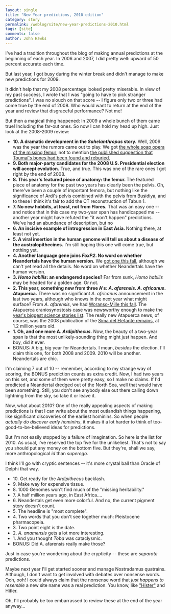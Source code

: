 ```yaml
---
layout: single 
title: "New Year predictions, 2010 edition" 
category: story
permalink: /weblog/site/new-year-predictions-2010.html
tags: [site] 
comments: false 
author: John Hawks 
---
```




I've had a tradition throughout the blog of making annual predictions at the beginning of each year. In 2006 and 2007, I did pretty well: upward of 50 percent accurate each time. 



But last year, I got busy during the winter break and didn't manage to make new predictions for 2009. 



It didn't help that my 2008 percentage looked pretty miserable. In view of my past success, I wrote that I was "going to have to pick stranger predictions". I was no slouch on that score -- I figure only two or three had come true by the end of 2008. Who would want to return at the end of the year and review that disgraceful performance? Not me!



But then a magical thing happened: In 2009 a whole bunch of them came true! Including the far-out ones. So now I can hold my head up high. Just look at the 2008-2009 review: 





<ul>



<li><b>10. A dramatic development in the <i>Sahelanthropus</i> story.</b>  Well, 2009 was the year the rumors came out to play. We got <a href="http://johnhawks.net/weblog/fossils/sahelanthropus/femur-toumai-bergeret-recherche-2009.html">the whole soap opera of the missing femur</a>, not to mention <a href="http://johnhawks.net/weblog/fossils/sahelanthropus/was-toumai-buried-facing-mecca-2009.html">the published suggestion that Touma&iuml;'s bones had been found and reburied.</a> </li>





<li><b>9. Both major-party candidates for the 2008 U.S. Presidential election will accept evolution.</b> True, and true. This was one of the rare ones I got right by the end of 2008.</li>





<li><b>8. This year's featured piece of anatomy: the femur. </b> The featured piece of anatomy for the past two years has clearly been the pelvis. Oh, there've been a couple of important femora, but nothing like the significance of Ardi's pelvis combined with the pelvis from Busidiya, and to these I think it's fair to add the CT reconstruction of Tabun 1. </li>





<li><b>7. No new hobbits, at least, not from Flores.</b> That was an easy one -- and notice that in this case my two-year span has handicapped me -- another year might have refuted the "it won't happen" predictions. We've had an abundance of description, but no  </li>





<li><b>6. An incisive example of introgression in East Asia. </b> Nothing there, at least not yet. </li>





<li><b>5. A viral insertion in the human genome will tell us about a disease of the australopithecines.</b> I'm still hoping this one will come true, but nothing yet.  </li>





<li><b>4. Another language gene joins <i>FoxP2</i>. No word on whether Neandertals have the human version.</b> We <a href="http://johnhawks.net/weblog/topics/language/tospeak-press-release-clarke-2009.html">got one this fall</a>, although we can't yet read all the details. No word on whether Neandertals have the human version. </li>





<li><b>3. <i>Homo habilis</i>: an endangered species? </b> Far from sunk, <i>Homo habilis</i> may be headed for a golden age. Or not.  </li>





<li><b>2. This year, something new from three A's: <i>A. afarensis</i>. <i>A. africanus</i>. Atapuerca.</b> There was no significant <i>A. africanus</i> announcement in the last two years, although who knows in the next year what might surface? From <i>A. afarensis</i>, we had <a href="http://johnhawks.net/weblog/fossils/afarensis/mille/woranso-mille-haile-selassie-2009.html">Woranso-Mille this fall</a>. The Atapuerca craniosynostosis case was newsworthy enough to make the <a href="http://johnhawks.net/weblog/reviews/news/top-100-science-stories-2009.html">year's biggest science stories list</a>. The really new Atapuerca news, of course, was the 2008 publication of the <a href="http://johnhawks.net/weblog/fossils/lower/atapuerca/sima-del-elefante-2008.html">Sima del Elefante remains</a>, at 1.2 million years old. </li>





<li><b>1. Oh, and one more A. <i>Ardipithecus</i>.</b> Now, the beauty of a two-year span is that the most unlikely-sounding thing might just happen. And boy, did it ever. </li>





<li>BONUS: A big, big year for Neandertals. I mean, <i>besides</i> the election. I'll claim this one, for both 2008 and 2009. 2010 will be another. Neandertals are chic. </li>



</ul>



I'm claiming 7 out of 10 -- remember, according to my strange way of scoring, the BONUS prediction counts as extra credit. Now, I had two years on this set, and some of them were pretty easy, so I make no claims. If I'd predicted a Neandertal dredged out of the North Sea, well that would have been something. Still, you don't see anybody else out there calling down lightning from the sky, so take it or leave it. 







Now, what about 2010? One of the really appealing aspects of making predictions is that I can write about the most outlandish things happening, like significant discoveries of the earliest hominins. So when people <i>actually do discover early hominins</i>, it makes it a lot harder to think of too-good-to-be-believed ideas for predictions. 



But I'm not easily stopped by a failure of imagination. So here is the list for 2010. As usual, I've reserved the top five for the unlikeliest. That's not to say you should put any money on the bottom five. But they're, shall we say, more anthropological <i>id</i> than <i>superego</i>. 



I think I'll go with cryptic sentences -- it's more crystal ball than Oracle of Delphi that way. 



<ul>

<li>10. Get ready for the <i>Ardipithecus</i> backlash. </li>



<li>9. Make way for expensive tissue. </li>



<li>8. 1000 Genomes won't find much of the "missing heritability."</li>



<li>7. A half million years ago, in East Africa.... </li>



<li>6. Neandertals get even more colorful. And no, the current pigment story doesn't count. </li>



<li>5. The headline is "most complete". </li>



<li>4. Two words that you don't see together much: Pleistocene pharmacopeia. </li>



<li>3. Two point eight is the date.</li>



<li>2. <i>A. anamensis</i> gets a lot more interesting.</li>



<li>1. And you thought <i>Toba</i> was cataclysmic.</li>



<li>BONUS: Did A. afarensis really make those?</li>

</ul>



Just in case you're wondering about the crypticity -- these are <i>separate</i> predictions. 



Maybe next year I'll get started sooner and manage Nostradamus quatrains. Although, I don't want to get involved with debates over nonsense words. Ooh, ooh! I could always claim that the nonsense word that <i>just happens to resemble</i> a new site name was a real prediction. You know, like <a href="http://en.wikipedia.org/wiki/Hister">"Hister"</a> and Hitler.



Oh, I'll probably be too embarrassed to review these at the end of the year anyway...



